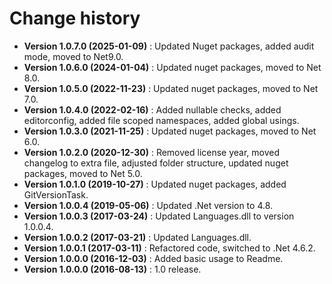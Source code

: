 # Change history

* **Version 1.0.7.0 (2025-01-09)** : Updated Nuget packages, added audit mode, moved to Net9.0.
* **Version 1.0.6.0 (2024-01-04)** : Updated nuget packages, moved to Net 8.0.
* **Version 1.0.5.0 (2022-11-23)** : Updated nuget packages, moved to Net 7.0.
* **Version 1.0.4.0 (2022-02-16)** : Added nullable checks, added editorconfig, added file scoped namespaces, added global usings.
* **Version 1.0.3.0 (2021-11-25)** : Updated nuget packages, moved to Net 6.0.
* **Version 1.0.2.0 (2020-12-30)** : Removed license year, moved changelog to extra file, adjusted folder structure, updated nuget packages, moved to Net 5.0.
* **Version 1.0.1.0 (2019-10-27)** : Updated nuget packages, added GitVersionTask.
* **Version 1.0.0.4 (2019-05-06)** : Updated .Net version to 4.8.
* **Version 1.0.0.3 (2017-03-24)** : Updated Languages.dll to version 1.0.0.4.
* **Version 1.0.0.2 (2017-03-21)** : Updated Languages.dll.
* **Version 1.0.0.1 (2017-03-11)** : Refactored code, switched to .Net 4.6.2.
* **Version 1.0.0.0 (2016-12-03)** : Added basic usage to Readme.
* **Version 1.0.0.0 (2016-08-13)** : 1.0 release.
